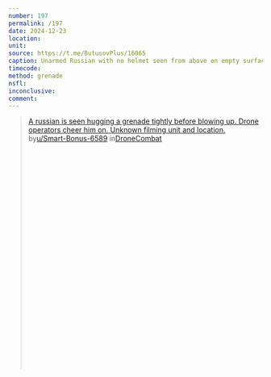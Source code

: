 ```yaml
---
number: 197
permalink: /197
date: 2024-12-23
location: 
unit: 
source: https://t.me/ButusovPlus/16065
caption: Unarmed Russian with no helmet seen from above on empty surface pulls pin on his grenade and puts it under his chest
timecode: 
method: grenade
nsfl: 
inconclusive: 
comment:  
---
```

<blockquote class="reddit-embed-bq" style="height:500px" data-embed-height="566"><a href="https://www.reddit.com/r/DroneCombat/comments/1hkwnxu/a_russian_is_seen_hugging_a_grenade_tightly/">A russian is seen hugging a grenade tightly before blowing up. Drone operators cheer him on. Unknown filming unit and location.  </a><br> by<a href="https://www.reddit.com/user/Smart-Bonus-6589/">u/Smart-Bonus-6589</a> in<a href="https://www.reddit.com/r/DroneCombat/">DroneCombat</a></blockquote><script async="" src="https://embed.reddit.com/widgets.js" charset="UTF-8"></script>